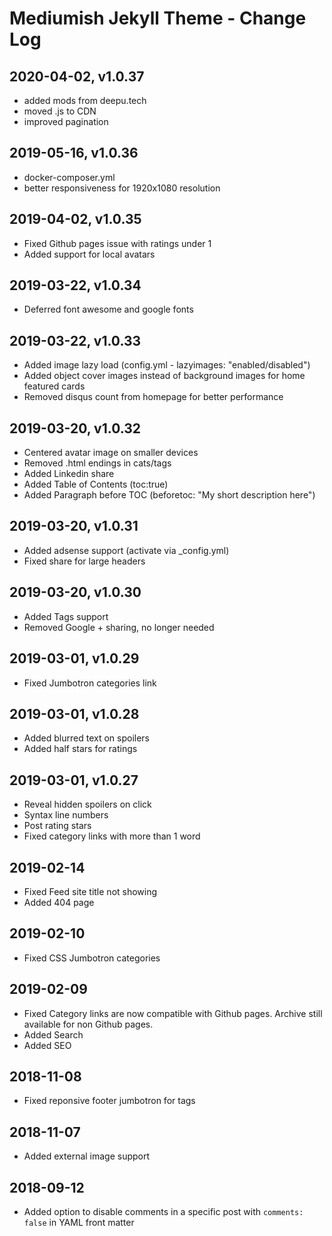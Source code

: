 # Mediumish Jekyll Theme - Change Log

## 2020-04-02, v1.0.37
- added mods from deepu.tech
- moved .js to CDN
- improved pagination

## 2019-05-16, v1.0.36
- docker-composer.yml
- better responsiveness for 1920x1080 resolution

## 2019-04-02, v1.0.35
- Fixed Github pages issue with ratings under 1
- Added support for local avatars

## 2019-03-22, v1.0.34
- Deferred font awesome and google fonts

## 2019-03-22, v1.0.33
- Added image lazy load (config.yml - lazyimages: "enabled/disabled")
- Added object cover images instead of background images for home featured cards
- Removed disqus count from homepage for better performance

## 2019-03-20, v1.0.32
- Centered avatar image on smaller devices
- Removed .html endings in cats/tags
- Added Linkedin share 
- Added Table of Contents (toc:true)
- Added Paragraph before TOC (beforetoc: "My short description here")


## 2019-03-20, v1.0.31
- Added adsense support (activate via _config.yml)
- Fixed share for large headers

## 2019-03-20, v1.0.30
- Added Tags support
- Removed Google + sharing, no longer needed

## 2019-03-01, v1.0.29
- Fixed Jumbotron categories link

## 2019-03-01, v1.0.28
- Added blurred text on spoilers
- Added half stars for ratings

## 2019-03-01, v1.0.27
- Reveal hidden spoilers on click
- Syntax line numbers
- Post rating stars
- Fixed category links with more than 1 word

## 2019-02-14
- Fixed Feed site title not showing
- Added 404 page

## 2019-02-10
- Fixed CSS Jumbotron categories

## 2019-02-09
- Fixed Category links are now compatible with Github pages. Archive still available for non Github pages.
- Added Search
- Added SEO

## 2018-11-08
- Fixed reponsive footer jumbotron for tags

## 2018-11-07
- Added external image support

## 2018-09-12
- Added option to disable comments in a specific post with `comments: false` in YAML front matter
